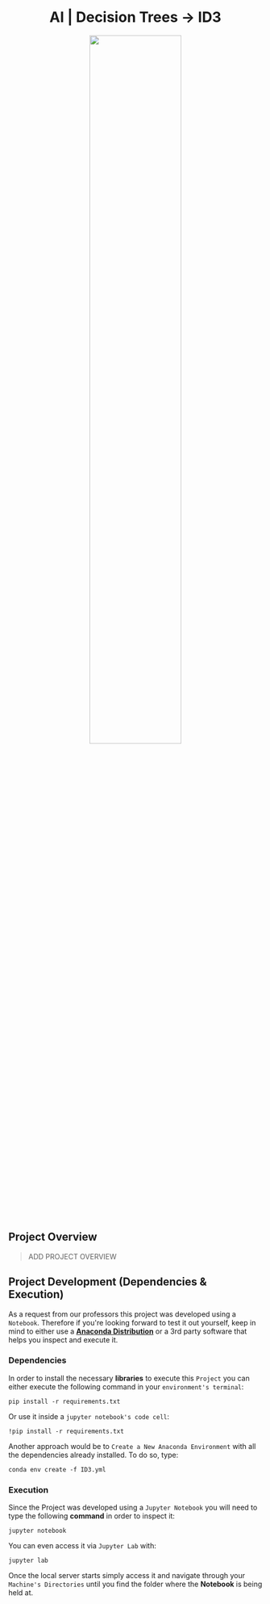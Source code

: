<div align="center">

# AI | Decision Trees -> ID3
</div>

<p align="center" width="100%">
    <img src="./Decision Trees - ID3/Assets/XXX.png" width="60%" height="60%" />
</p>

## Project Overview

> ADD PROJECT OVERVIEW

## Project Development (Dependencies & Execution)
As a request from our professors this project was developed using a `Notebook`. Therefore if you're looking forward to test it out yourself, keep in mind to either use a **[Anaconda Distribution](https://www.anaconda.com/)** or a 3rd party software that helps you inspect and execute it.

### Dependencies

In order to install the necessary **libraries** to execute this `Project` you can either execute the following command in your `environment's terminal`:

    pip install -r requirements.txt

Or use it inside a `jupyter notebook's code cell`:

    !pip install -r requirements.txt

Another approach would be to `Create a New Anaconda Environment` with all the dependencies already installed. To do so, type:

    conda env create -f ID3.yml

### Execution
Since the Project was developed using a `Jupyter Notebook` you will need to type the following **command** in order to inspect it:

    jupyter notebook 

You can even access it via `Jupyter Lab` with:

    jupyter lab

Once the local server starts simply access it and navigate through your `Machine's Directories` until you find the folder where the **Notebook** is being held at.